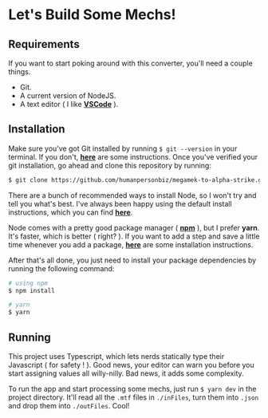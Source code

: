 # Let's Build Some Mechs!

## Requirements

If you want to start poking around with this converter, you'll need a couple things.

- Git.
- A current version of NodeJS.
- A text editor ( I like [**VSCode**](https://code.visualstudio.com/) ).

## Installation

Make sure you've got Git installed by running `$ git --version` in your terminal. If you don't, [**here**](https://git-scm.com/book/en/v2/Getting-Started-Installing-Git) are some instructions. Once you've verified your git installation, go ahead and clone this repository by running:

```bash
$ git clone https://github.com/humanpersonbiz/megamek-to-alpha-strike.git [target_directory]
```

There are a bunch of recommended ways to install Node, so I won't try and tell you what's best. I've always been happy using the default install instructions, which you can find [**here**](https://nodejs.org/en/).

Node comes with a pretty good package manager ( [**npm**](https://www.npmjs.com/get-npm) ), but I prefer **yarn**. It's faster, which is better ( right? ). If you want to add a step and save a little time whenever you add a package, [**here**](https://yarnpkg.com/lang/en/docs/install/) are some installation instructions.

After that's all done, you just need to install your package dependencies by running the following command:

```bash
# using npm
$ npm install

# yarn
$ yarn
```

## Running

This project uses Typescript, which lets nerds statically type their Javascript ( for safety ! ). Good news, your editor can warn you before you start assigning values all willy-nilly. Bad news, it adds some complexity.

To run the app and start processing some mechs, just run `$ yarn dev` in the project directory. It'll read all the `.mtf` files in `./inFiles`, turn them into `.json` and drop them into `./outFiles`. Cool!
